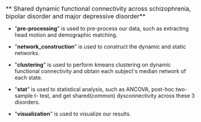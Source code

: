 <font size=3>** Shared dynamic functional connectivity across schizophrenia, bipolar disorder and major depressive disorder**</font>    



- "**pre-processing**" is used to pre-process our data, such as extracting head motion and demographic matching.  
 
- "**network\_construction**" is used to construct the dynamic and static networks.

- "**clustering**" is used to perform kmeans clustering on dynamic functional connectivity and obtain each subject's median network of each state.

- "**stat**" is used to statistical analysis, such as ANCOVA, post-hoc two-sample t- test, and get shared(common) dysconnectivity across these 3 disorders.

- "**visualization**" is used to visualize our results.
